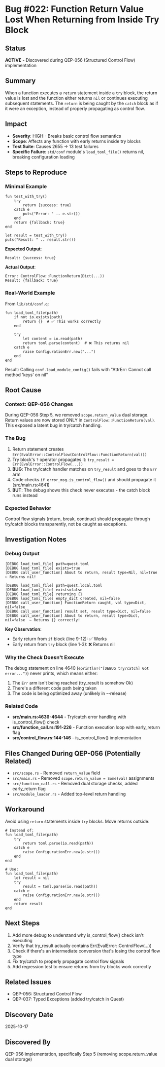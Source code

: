 # Bug #022: Function Return Value Lost When Returning from Inside Try Block

## Status
**ACTIVE** - Discovered during QEP-056 (Structured Control Flow) implementation

## Summary
When a function executes a `return` statement inside a `try` block, the return value is lost and the function either returns `nil` or continues executing subsequent statements. The `return` is being caught by the `catch` block as if it were an exception, instead of properly propagating as control flow.

## Impact
- **Severity**: HIGH - Breaks basic control flow semantics
- **Scope**: Affects any function with early returns inside try blocks
- **Test Suite**: Causes 2655 → 13 test failures
- **Specific Failure**: `std/conf` module's `load_toml_file()` returns nil, breaking configuration loading

## Steps to Reproduce

### Minimal Example
```quest
fun test_with_try()
    try
        return {success: true}
    catch e
        puts("Error: " .. e.str())
    end
    return {fallback: true}
end

let result = test_with_try()
puts("Result: " .. result.str())
```

**Expected Output**:
```
Result: {success: true}
```

**Actual Output**:
```
Error: ControlFlow::FunctionReturn(Dict(...))
Result: {fallback: true}
```

### Real-World Example
From `lib/std/conf.q`:
```quest
fun load_toml_file(path)
    if not io.exists(path)
        return {}  # ✅ This works correctly
    end

    try
        let content = io.read(path)
        return toml.parse(content)  # ❌ This returns nil
    catch e
        raise ConfigurationErr.new("...")
    end
end
```

Result: Calling `conf.load_module_config()` fails with "AttrErr: Cannot call method 'keys' on nil"

## Root Cause

### Context: QEP-056 Changes
During QEP-056 Step 5, we removed `scope.return_value` dual storage. Return values are now stored ONLY in `ControlFlow::FunctionReturn(val)`. This exposed a latent bug in try/catch handling.

### The Bug
1. Return statement creates `Err(EvalError::ControlFlow(ControlFlow::FunctionReturn(val)))`
2. Try block's `?` operator propagates it: `try_result = Err(EvalError::ControlFlow(...))`
3. **BUG**: The try/catch handler matches on `try_result` and goes to the `Err` arm
4. Code checks `if error_msg.is_control_flow()` and should propagate it (src/main.rs:4641)
5. **BUT**: The debug shows this check never executes - the catch block runs instead

### Expected Behavior
Control flow signals (return, break, continue) should propagate through try/catch blocks transparently, not be caught as exceptions.

## Investigation Notes

### Debug Output
```
[DEBUG load_toml_file] path=quest.toml
[DEBUG load_toml_file] exists=true
[DEBUG call_user_function] About to return, result type=Nil, nil=true  ← Returns nil!

[DEBUG load_toml_file] path=quest.local.toml
[DEBUG load_toml_file] exists=false
[DEBUG load_toml_file] returning {}
[DEBUG load_toml_file] empty_dict created, nil=false
[DEBUG call_user_function] FunctionReturn caught, val type=Dict, nil=false
[DEBUG call_user_function] result set, result type=Dict, nil=false
[DEBUG call_user_function] About to return, result type=Dict, nil=false  ← Returns {} correctly!
```

**Key Observation**:
- Early return from `if` block (line 9-12): ✅ Works
- Early return from `try` block (line 1-3): ❌ Returns nil

### Why the Check Doesn't Execute
The debug statement on line 4640 (`eprintln!("[DEBUG try/catch] Got error...")`) never prints, which means either:
1. The `Err` arm isn't being reached (try_result is somehow Ok)
2. There's a different code path being taken
3. The code is being optimized away (unlikely in --release)

### Related Code
- **src/main.rs:4636-4644** - Try/catch error handling with is_control_flow() check
- **src/function_call.rs:191-226** - Function execution loop with early_return flag
- **src/control_flow.rs:144-146** - is_control_flow() implementation

## Files Changed During QEP-056 (Potentially Related)
- `src/scope.rs` - Removed `return_value` field
- `src/main.rs` - Removed `scope.return_value = Some(val)` assignments
- `src/function_call.rs` - Removed dual storage checks, added early_return flag
- `src/module_loader.rs` - Added top-level return handling

## Workaround
Avoid using `return` statements inside `try` blocks. Move returns outside:

```quest
# Instead of:
fun load_toml_file(path)
    try
        return toml.parse(io.read(path))
    catch e
        raise ConfigurationErr.new(e.str())
    end
end

# Use:
fun load_toml_file(path)
    let result = nil
    try
        result = toml.parse(io.read(path))
    catch e
        raise ConfigurationErr.new(e.str())
    end
    return result
end
```

## Next Steps
1. Add more debug to understand why is_control_flow() check isn't executing
2. Verify that try_result actually contains Err(EvalError::ControlFlow(...))
3. Check if there's an intermediate conversion that's losing the control flow type
4. Fix try/catch to properly propagate control flow signals
5. Add regression test to ensure returns from try blocks work correctly

## Related Issues
- QEP-056: Structured Control Flow
- QEP-037: Typed Exceptions (added try/catch in Quest)

## Discovery Date
2025-10-17

## Discovered By
QEP-056 implementation, specifically Step 5 (removing scope.return_value dual storage)
